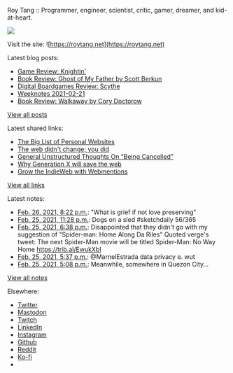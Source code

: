 Roy Tang :: Programmer, engineer, scientist, critic, gamer, dreamer, and kid-at-heart.

![](https://roytang.net/static/img/profile.jpg)

Visit the site: ![https://roytang.net](https://roytang.net)

Latest blog posts:

- [Game Review: Knightin&#x27;](https://roytang.net/2021/02/knightin/)
- [Book Review: Ghost of My Father by Scott Berkun](https://roytang.net/2021/02/ghost-of-my-father/)
- [Digital Boardgames Review: Scythe](https://roytang.net/2021/02/scythe/)
- [Weeknotes 2021-02-21](https://roytang.net/2021/02/weeknotes-2021-02-21/)
- [Book Review: Walkaway by Cory Doctorow](https://roytang.net/2021/02/walkaway/)

[View all posts](https://roytang.net/blog)

Latest shared links:

- [The Big List of Personal Websites](https://roytang.net/2021/02/the-big-list-of-personal-websites/)
- [The web didn&#x27;t change; you did](https://roytang.net/2021/02/the-web-didnt-change-you-did/)
- [General Unstructured Thoughts On “Being Cancelled”](https://roytang.net/2021/02/general-unstructured-thoughts-on-being-cancelled/)
- [Why Generation X will save the web](https://roytang.net/2021/02/why-generation-x-will-save-the-web/)
- [Grow the IndieWeb with Webmentions](https://roytang.net/2021/01/grow-the-indieweb-with-webmentions/)

[View all links](https://roytang.net/links)

Latest notes:

- [Feb. 26, 2021, 8:22 p.m.](https://roytang.net/2021/02/1365276093977038852/): &quot;What is grief if not love preserving&quot;
- [Feb. 25, 2021, 11:28 p.m.](https://roytang.net/2021/02/1364960546588676106/): Dogs on a sled #sketchdaily 56/365
- [Feb. 25, 2021, 6:38 p.m.](https://roytang.net/2021/02/1364887445842485253/): Disappointed that they didn&#x27;t go with my suggestion of &quot;Spider-man: Home Along Da Riles&quot; Quoted verge&#x27;s tweet: The next Spider-Man movie will be titled Spider-Man: No Way Home https://trib.al/EwukXbI
- [Feb. 25, 2021, 5:37 p.m.](https://roytang.net/2021/02/1364872141993222144/): @MarnelEstrada data privacy e. wut
- [Feb. 25, 2021, 5:08 p.m.](https://roytang.net/2021/02/1364864803529846784/): Meanwhile, somewhere in Quezon City...

[View all notes](https://roytang.net/notes)

Elsewhere:

- [Twitter](https://twitter.com/roytang)
- [Mastodon](https://mastodon.technology/@roytang)
- [Twitch](https://twitch.tv/twitchyroy)
- [LinkedIn](https://www.linkedin.com/in/roytang)
- [Instagram](https://instagram.com/roytang0400)
- [Github](https://github.com/roytang)
- [Reddit](https://reddit.com/u/hungryroy)
- [Ko-fi](https://ko-fi.com/roytang)
- [](mailto:hello@roytang.net)